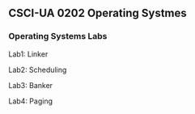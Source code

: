 ## CSCI-UA 0202 Operating Systmes

### Operating Systems Labs

Lab1: Linker

Lab2: Scheduling

Lab3: Banker

Lab4: Paging
